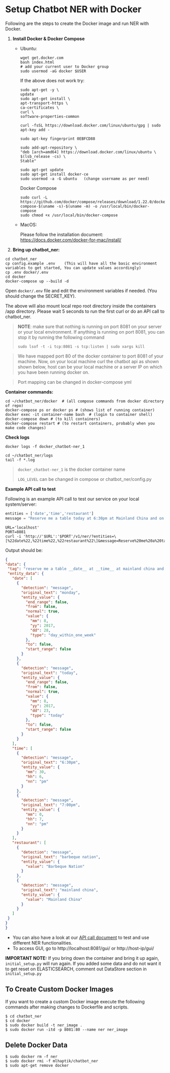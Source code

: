 # Setup Chatbot NER with Docker
Following are the steps to create the Docker image and run NER with Docker.

1. **Install Docker & Docker Compose**

   - Ubuntu:

      ```shell
      wget get.docker.com
      bash index.html
      # add your current user to Docker group
      sudo usermod -aG docker $USER
      ```

      If the above does not work try:

      ````shell
      sudo apt-get -y \
      update
      sudo apt-get install \
      apt-transport-https \
      ca-certificates \
      curl \
      software-properties-common

      curl -fsSL https://download.docker.com/linux/ubuntu/gpg | sudo apt-key add -

      sudo apt-key fingerprint 0EBFCD88

      sudo add-apt-repository \
      "deb [arch=amd64] https://download.docker.com/linux/ubuntu \
      $(lsb_release -cs) \
      Stable"

      sudo apt-get update
      sudo apt-get install docker-ce
      sudo usermod -a -G ubuntu   (change username as per need)
      ````

      Docker Compose
      ```shell
      sudo curl -L https://github.com/docker/compose/releases/download/1.22.0/docker-compose-$(uname -s)-$(uname -m) -o /usr/local/bin/docker-compose
      sudo chmod +x /usr/local/bin/docker-compose
      ```
   - MacOS:

     Please follow the installation document: https://docs.docker.com/docker-for-mac/install/

2. **Bring up chatbot_ner:**

```shell
cd chatbot_ner 
cp config.example .env    (This will have all the basic environment variables to get started, You can update values accordingly)
cp .env docker/.env
cd docker
docker-compose up --build -d
```

Open `docker/.env` file and edit the environment variables if needed. (You should change the SECRET_KEY).

The above will also mount local repo root directory inside the containers /app directory.
Please wait 5 seconds to run the first curl or do an API call to chatbot_ner.
   > **NOTE**: make sure that nothing is running on port 8081 on your server or your local environment.
     If anything is running on port 8081, you can stop it by running the following command
   >
   > `sudo lsof -t -i tcp:8081 -s tcp:listen | sudo xargs kill`

   > We have mapped port 80 of the docker container to port 8081 of your machine.
     Now, on your local machine curl the chatbot api as shown shown below,
     host can be your local machine or a server IP on which you have been running docker on.

   > Port mapping can be changed in docker-compose yml 

**Container commands:**

   ```shell
cd ~/chatbot_ner/docker  # (all compose commands from docker directory of repo)
docker-compose ps or docker ps # (shows list of running container)
docker exec -it container-name bash  # (login to container shell)
docker-compose down # (to kill containers)
docker-compose restart # (to restart containers, probably when you make code changes) 
   ```
**Check logs** 
   ```shell
docker logs -f docker_chatbot-ner_1
   ```
   ```shell
cd ~/chatbot_ner/logs
tail -f *.log
   ```

>  `docker_chatbot-ner_1` is the docker container name
>
>   `LOG_LEVEL` can be changed in compose or chatbot_ner/config.py

**Example API call to test**

 Following is an example API call to test our service on your local system/server:

   ```python
entities = ['date','time','restaurant']
message = "Reserve me a table today at 6:30pm at Mainland China and on Monday at 7:00pm at Barbeque Nation" 
   ```

   ```shell
URL='localhost'
PORT=8081
curl -i 'http://'$URL':'$PORT'/v1/ner/?entities=\[%22date%22,%22time%22,%22restaurant%22\]&message=Reserve%20me%20a%20table%20today%20at%206:30pm%20at%20Mainland%20China%20and%20on%20Monday%20at%207:00pm%20at%20Barbeque%20Nation'
   ```

Output should be:

   ```json
{
  "data": {
    "tag": "reserve me a table __date__ at __time__ at mainland china and on __date__ at __time__ at barbeque nation",
    "entity_data": {
      "date": [
        {
          "detection": "message",
          "original_text": "monday",
          "entity_value": {
            "end_range": false,
            "from": false,
            "normal": true,
            "value": {
              "mm": 8,
              "yy": 2017,
              "dd": 28,
              "type": "day_within_one_week"
            },
            "to": false,
            "start_range": false
          }
        },
        {
          "detection": "message",
          "original_text": "today",
          "entity_value": {
            "end_range": false,
            "from": false,
            "normal": true,
            "value": {
              "mm": 8,
              "yy": 2017,
              "dd": 23,
              "type": "today"
            },
            "to": false,
            "start_range": false
          }
        }
      ],
      "time": [
        {
          "detection": "message",
          "original_text": "6:30pm",
          "entity_value": {
            "mm": 30,
            "hh": 6,
            "nn": "pm"
          }
        },
        {
          "detection": "message",
          "original_text": "7:00pm",
          "entity_value": {
            "mm": 0,
            "hh": 7,
            "nn": "pm"
          }
        }
      ],
      "restaurant": [
        {
          "detection": "message",
          "original_text": "barbeque nation",
          "entity_value": {
            "value": "Barbeque Nation"
          }
        },
        {
          "detection": "message",
          "original_text": "mainland china",
          "entity_value": {
            "value": "Mainland China"
          }
        }
      ]
    }
  }
}
   ```

- You can also have a look at our [API call document](/docs/api_call.md) to test and use different NER functionalities.
- To access GUI, go to http://localhost:8081/gui/ or http://host-ip/gui/



**IMPORTANT NOTE:** If you bring down the container and bring it up again, `initial_setup.py` will run again. If you added some data and do not want it to get reset on ELASTICSEARCH, comment out DataStore section in `initial_setup.py`

## To Create Custom Docker Images

If you want to create a custom Docker image execute the following commands after making changes to Dockerfile and scripts.

```shell
$ cd chatbot_ner
$ cd docker
$ sudo docker build -t ner_image .
$ sudo docker run -itd -p 8081:80 --name ner ner_image
```

## Delete Docker Data

```shell
$ sudo docker rm -f ner
$ sudo docker rmi -f mlhaptik/chatbot_ner
$ sudo apt-get remove docker
```
